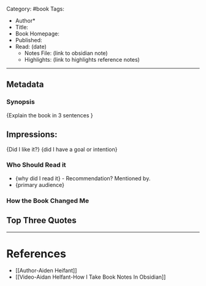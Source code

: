 Category: #book
Tags:  

 * Author*
* Title:
 * Book Homepage:  
* Published: 
* Read:  (date)
	* Notes File:  (link to obsidian note)
	* Highlights:  (link to highlights reference notes)

---
## Metadata
### Synopsis 
{Explain the book in 3 sentences }

##  Impressions: 
{Did I like it?}
{did I have a goal or intention}


### Who Should Read it 
* {why did I read it} - Recommendation? Mentioned by.
* {primary audience}
### How the Book Changed Me

## Top Three Quotes 

---

# References
* [[Author-Aiden Heifant]]
* [[Video-Aidan Helfant-How I Take Book Notes In Obsidian]]
